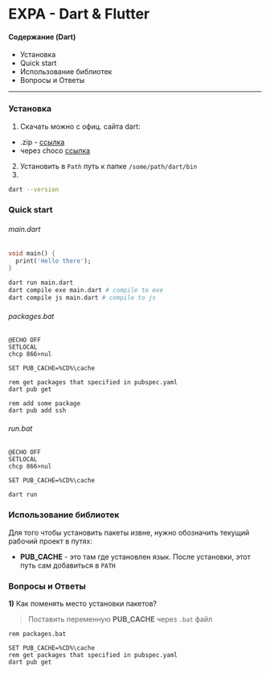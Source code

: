 # EXPA - Dart & Flutter



#### Содержание (Dart)
* Установка
* Quick start 
* Использование библиотек
* Вопросы и Ответы

--- 

### Установка
1. Скачать можно с офиц. сайта dart:
  * .zip - [ссылка](https://dart.dev/tools/sdk/archive)
  * через choco  [ссылка](https://dart.dev/get-dart)
2. Установить в `Path` путь к папке `/some/path/dart/bin` 
3. 
```sh
dart --version 
```


### Quick start
###### main.dart
```dart
void main() {
  print('Hello there');
}
```

```bash
dart run main.dart
dart compile exe main.dart # compile to exe
dart compile js main.dart # compile to js
```

###### packages.bat
```batch
@ECHO OFF
SETLOCAL
chcp 866>nul

SET PUB_CACHE=%CD%\cache

rem get packages that specified in pubspec.yaml
dart pub get 

rem add some package
dart pub add ssh
```

###### run.bat
```batch
@ECHO OFF
SETLOCAL
chcp 866>nul

SET PUB_CACHE=%CD%\cache

dart run
```

###  Использование библиотек
Для того чтобы установить пакеты извне, нужно обозначить текущий рабочий проект в путях:
* **PUB_CACHE** - это там где установлен язык. После установки, этот путь сам добавиться в `PATH`
    
### Вопросы и Ответы

**1)** Как поменять место установки пакетов? 
> Поставить переменную **PUB_CACHE** через `.bat` файл 
```batch
rem packages.bat

SET PUB_CACHE=%CD%\cache
rem get packages that specified in pubspec.yaml
dart pub get 
```



